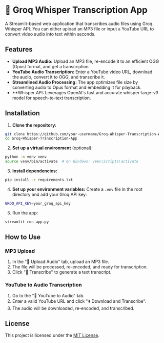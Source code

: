 # 🎤 Groq Whisper Transcription App
A Streamlit-based web application that transcribes audio files using Groq Whisper API. You can either upload an MP3 file or input a YouTube URL to convert video audio into text within seconds.

## Features
- **Upload MP3 Audio:** Upload an MP3 file, re-encode it to an efficient OGG (Opus) format, and get a transcription.
- **YouTube Audio Transcription:** Enter a YouTube video URL, download the audio, convert it to OGG, and transcribe it.
- **Streamlined Audio Processing:** The app optimizes file size by converting audio to Opus format and embedding it for playback.
- **Whisper API: Leverages OpenAI's fast and accurate whisper-large-v3 model for speech-to-text transcription.

## Installation
1. **Clone the repository:**

```bash
git clone https://github.com/your-username/Groq-Whisper-Transcription-App.git
cd Groq-Whisper-Transcription-App
```

2. **Set up a virtual environment** (optional):

```bash
python -m venv venv
source venv/bin/activate  # On Windows: venv\Scripts\activate
```

3. **Install dependencies:**

```bash
pip install -r requirements.txt
```

4. **Set up your environment variables:** Create a `.env` file in the root directory and add your Groq API key:

```bash
GROQ_API_KEY=your_groq_api_key
```

5. Run the app:

```bash
streamlit run app.py
```

## How to Use
### MP3 Upload
1. In the "📂 Upload Audio" tab, upload an MP3 file.
2. The file will be processed, re-encoded, and ready for transcription.
3. Click "📝 Transcribe" to generate a text transcript.

### YouTube to Audio Transcription
1. Go to the "🎥 YouTube to Audio" tab.
2. Enter a valid YouTube URL and click "⬇️ Download and Transcribe".
3. The audio will be downloaded, re-encoded, and transcribed.

## License
This project is licensed under the [MIT License](LICENSE.txt).
